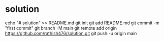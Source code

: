 # solution
echo "# solution" >> README.md
git init
git add README.md
git commit -m "first commit"
git branch -M main
git remote add origin https://github.com/rathish476/solution.git
git push -u origin main
